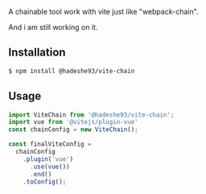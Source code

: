 A chainable tool work with vite just like "webpack-chain".

And i am still working on it.

## Installation

```sh
$ npm install @hadeshe93/vite-chain
```

## Usage

```js
import ViteChain from '@hadeshe93/vite-chain';
import vue from '@vitejs/plugin-vue'
const chainConfig = new ViteChain();

const finalViteConfig =
  chainConfig
    .plugin('vue')
      .use(vue())
      .end()
    .toConfig();
```
